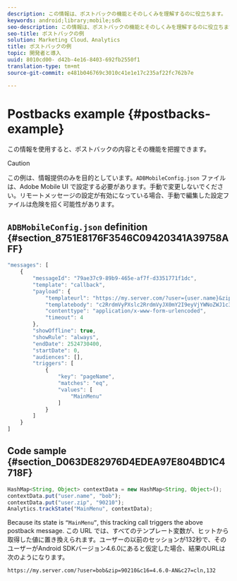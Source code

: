 ```yaml
---
description: この情報は、ポストバックの機能とそのしくみを理解するのに役立ちます。
keywords: android;library;mobile;sdk
seo-description: この情報は、ポストバックの機能とそのしくみを理解するのに役立ちます。
seo-title: ポストバックの例
solution: Marketing Cloud、Analytics
title: ポストバックの例
topic: 開発者と導入
uuid: 8010cd00- d42b-4e16-8403-692fb2550f1
translation-type: tm+mt
source-git-commit: e481b046769c3010c41e1e17c235af22fc762b7e

---
```



# Postbacks example {#postbacks-example}

この情報を使用すると、ポストバックの内容とその機能を把握できます。

>[!CAUTION]
>
>この例は、情報提供のみを目的としています。`ADBMobileConfig.json` ファイルは、Adobe Mobile UI で設定する必要があります。手動で変更しないでください。リモートメッセージの設定が有効になっている場合、手動で編集した設定ファイルは危険を招く可能性があります。

## `ADBMobileConfig.json` definition {#section_8751E8176F3546C09420341A39758AFF}

```js
"messages": [ 
    { 
        "messageId": "79ae37c9-89b9-465e-af7f-d3351771f1dc", 
        "template": "callback", 
        "payload": {  
            "templateurl": "https://my.server.com/?user={user.name}&zip={user.zip}&c16={%sdkver%}&c27=cln,{a.PrevSessionLength}", 
            "templatebody": "c2RrdmVyPXslc2RrdmVyJX0mY2I9eyVjYWNoZWJ1c3QlfSZjbGllbnRJZD17bi5jbGllbnQuaWR9JnRzPXsldGltZXN0YW1wVSV9JnRzej17JXRpbWVzdGFtcFolfQ==", 
            "contenttype": "application/x-www-form-urlencoded",  
            "timeout": 4 
        }, 
        "showOffline": true, 
        "showRule": "always", 
        "endDate": 2524730400, 
        "startDate": 0, 
        "audiences": [], 
        "triggers": [ 
            { 
                "key": "pageName", 
                "matches": "eq", 
                "values": [ 
                    "MainMenu" 
                ] 
            } 
        ] 
    } 
] 
```

## Code sample {#section_D063DE82976D4EDEA97E804BD1C4718F}

```js
HashMap<String, Object> contextData = new HashMap<String, Object>(); 
contextData.put("user.name", "bob"); 
contextData.put("user.zip", "90210"); 
Analytics.trackState("MainMenu", contextData);
```

Because its state is `“MainMenu”`, this tracking call triggers the above postback message. この URL では、すべてのテンプレート変数が、ヒットから取得した値に置き換えられます。ユーザーの以前のセッションが132秒で、そのユーザーがAndroid SDKバージョン4.6.0にあると仮定した場合、結果のURLは次のようになります。

`https://my.server.com/?user=bob&zip=90210&c16=4.6.0-AN&c27=cln,132`
